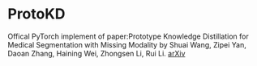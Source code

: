 # ProtoKD
Offical PyTorch implement of paper:Prototype Knowledge Distillation for Medical Segmentation with Missing Modality by Shuai Wang, Zipei Yan, Daoan Zhang, Haining Wei, Zhongsen Li, Rui Li.
[arXiv](https://arxiv.org/abs/2303.09830)
